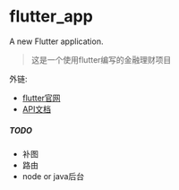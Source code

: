 # flutter_app

A new Flutter application.

> 这是一个使用flutter编写的金融理财项目

外链:
- [flutter官网](https://flutter.io/docs/get-started/codelab)
- [API文档](https://flutter.io/docs/cookbook)

##### TODO
* 补图
* 路由
* node or java后台